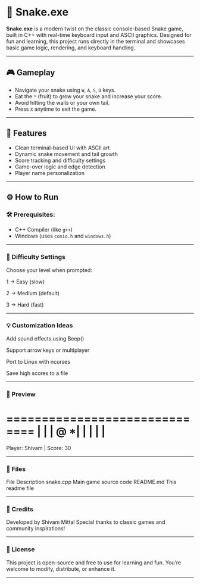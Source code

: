 # 🐍 Snake.exe

**Snake.exe** is a modern twist on the classic console-based Snake game, built in C++ with real-time keyboard input and ASCII graphics. Designed for fun and learning, this project runs directly in the terminal and showcases basic game logic, rendering, and keyboard handling.

---

## 🎮 Gameplay

- Navigate your snake using `W`, `A`, `S`, `D` keys.
- Eat the `*` (fruit) to grow your snake and increase your score.
- Avoid hitting the walls or your own tail.
- Press `X` anytime to exit the game.

---

## 🧠 Features

- Clean terminal-based UI with ASCII art
- Dynamic snake movement and tail growth
- Score tracking and difficulty settings
- Game-over logic and edge detection
- Player name personalization

---

## ⚙️ How to Run

### 🛠 Prerequisites:
- C++ Compiler (like `g++`)
- Windows (uses `conio.h` and `windows.h`)

---



### 🐢 Difficulty Settings
Choose your level when prompted:

1 → Easy (slow)

2 → Medium (default)

3 → Hard (fast)

---

### 💡 Customization Ideas
Add sound effects using Beep()

Support arrow keys or multiplayer

Port to Linux with ncurses

Save high scores to a file

---

### 📸 Preview

==============================
|                            |
|         @                 *|
|                            |
|                            |
==============================
Player: Shivam | Score: 30

---

### 📁 Files
File	Description
snake.cpp	Main game source code
README.md	This readme file

---

### 🤝 Credits
Developed by Shivam Mittal
Special thanks to classic games and community inspirations!

---

### 📜 License
This project is open-source and free to use for learning and fun. You’re welcome to modify, distribute, or enhance it.

---
